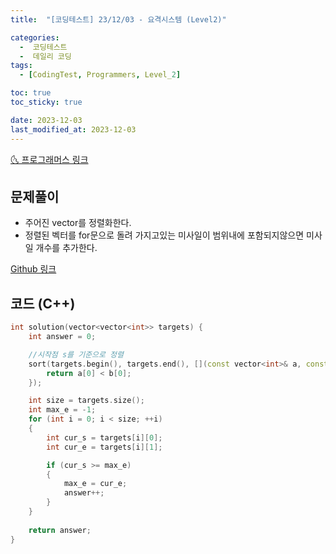 ```yaml
---
title:  "[코딩테스트] 23/12/03 - 요격시스템 (Level2)" 

categories:
  -  코딩테스트
  -  데일리 코딩
tags:
  - [CodingTest, Programmers, Level_2]

toc: true
toc_sticky: true

date: 2023-12-03
last_modified_at: 2023-12-03
---
```


[🌜 프로그래머스 링크](https://school.programmers.co.kr/learn/courses/30/lessons/181188)

## 문제풀이
- 주어진 vector를 정렬화한다.
- 정렬된 벡터를 for문으로 돌려 가지고있는 미사일이 범위내에 포함되지않으면 미사일 개수를 추가한다.

[Github 링크](https://github.com/OneThingChanged/DailyCodingTest/blob/main/Program/CodingTestCpp/Level2/AntiMissileSystem.h)

## 코드 (C++)

```cpp
int solution(vector<vector<int>> targets) {
    int answer = 0;

    //시작점 s를 기준으로 정렬
    sort(targets.begin(), targets.end(), [](const vector<int>& a, const vector<int>& b) {
        return a[0] < b[0];
    });

    int size = targets.size();
    int max_e = -1;
    for (int i = 0; i < size; ++i)
    {
        int cur_s = targets[i][0];
        int cur_e = targets[i][1];

        if (cur_s >= max_e)
        {
            max_e = cur_e;
            answer++;
        }
    }
    
    return answer;
}
```

<script src="https://utteranc.es/client.js"
        repo="OneThingChanged/OneThingChanged.github.io"
        issue-term="pathname"
        label="utterances"
        theme="github-dark"
        crossorigin="anonymous"
        async>
</script>
